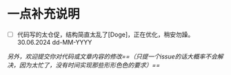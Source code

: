# 一点补充说明

- [ ] 代码写的太仓促，结构简直太乱了[Doge]，正在优化，稍安勿躁。30.06.2024 dd-MM-YYYY

*另外，欢迎提交你对代码或文章内容的修改==（只提一个issue的话大概率不会解决，因为太忙了，没有时间实现那些形形色色的要求）==*